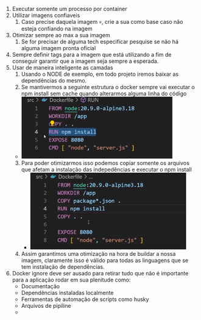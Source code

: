 1. Executar somente um processo por container
2.  Utilizar imagens confiaveis 
	1. Caso precise daquela imagem 💀, crie a sua como base caso não esteja confiando na imagem
3. Otimizar sempre ao max a sua imagem
	1. Se for precisar de alguma tech especificar pesquise se não há alguma imagem pronta oficial 
4. Sempre definir tags para a imagem que está utilizando a fim de conseguir garantir que a imagem seja sempre a esperada. 
5. Usar de maneira inteligente as camadas
	1. Usando o NODE de exemplo, em todo projeto iremos baixar as dependências do mesmo.
	2. Se mantivermos a seguinte estrutura o docker sempre vai executar o npm install sem cache quando alterarmos alguma linha do código
	-  ![](DevOps/DevOpsPro/Docker/assets/Pasted%20image%2020240610095210.png)
	3. Para poder otimizarmos isso podemos copiar somente os arquivos que afetam a instalação das indepedências e executar o npm install 
		- ![](DevOps/DevOpsPro/Docker/assets/Pasted%20image%2020240610095555.png)
	4. Assim garantimos uma otimização na hora de buildar a nossa imagem, claramente isso é válido para todas as linguagens que se tem instalação de dependências.
6. Docker ignore deve ser ausado para retirar tudo que não é importante para a aplicação rodar em sua plenitude como: 
	- Documentação 
	- Dependências instaladas localmente 
	- Ferramentas de automação de scripts como husky
	- Arquivos de pipiline 
	- 